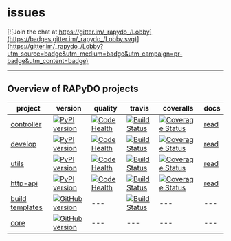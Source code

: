 # issues

[![Join the chat at https://gitter.im/_rapydo_/Lobby](https://badges.gitter.im/_rapydo_/Lobby.svg)](https://gitter.im/_rapydo_/Lobby?utm_source=badge&utm_medium=badge&utm_campaign=pr-badge&utm_content=badge)


---

## Overview of RAPyDO projects

| project | version | quality | travis | coveralls | docs |
| --- | --- | --- | --- | --- | --- |
| [controller](https://github.com/rapydo/do) | [![PyPI version](https://badge.fury.io/py/rapydo-controller.svg)](https://badge.fury.io/py/rapydo-controller) | [![Code Health](https://landscape.io/github/rapydo/do/master/landscape.svg?style=flat)](https://landscape.io/github/rapydo/do/master) | [![Build Status](https://travis-ci.org/rapydo/do.svg?branch=master)](https://travis-ci.org/rapydo/do) | [![Coverage Status](https://coveralls.io/repos/github/rapydo/do/badge.svg?branch=master)](https://coveralls.io/github/rapydo/do?branch=master) | [read](https://rapydo.github.io/do/) |
| [develop](https://github.com/rapydo/develop) | [![PyPI version](https://badge.fury.io/py/rapydo-develop.svg)](https://badge.fury.io/py/rapydo-utils) | [![Code Health](https://landscape.io/github/rapydo/develop/master/landscape.svg?style=flat)](https://landscape.io/github/rapydo/develop/master) | [![Build Status](https://travis-ci.org/rapydo/develop.svg)](https://travis-ci.org/rapydo/develop) | [![Coverage Status](https://coveralls.io/repos/github/rapydo/develop/badge.svg?branch=master)](https://coveralls.io/github/rapydo/develop?branch=master) | [read](https://rapydo.github.io/develop/) |
| [utils](https://github.com/rapydo/utils) | [![PyPI version](https://badge.fury.io/py/rapydo-utils.svg)](https://badge.fury.io/py/rapydo-utils) | [![Code Health](https://landscape.io/github/rapydo/utils/master/landscape.svg?style=flat)](https://landscape.io/github/rapydo/utils/master) | [![Build Status](https://travis-ci.org/rapydo/utils.svg)](https://travis-ci.org/rapydo/utils) | [![Coverage Status](https://coveralls.io/repos/github/rapydo/utils/badge.svg?branch=master)](https://coveralls.io/github/rapydo/utils?branch=master) | [read](https://rapydo.github.io/utils/) |
| [http-api](https://github.com/rapydo/http-api) | [![PyPI version](https://badge.fury.io/py/rapydo-http.svg)](https://badge.fury.io/py/rapydo-http) | [![Code Health](https://landscape.io/github/rapydo/http-api/master/landscape.svg?style=flat)](https://landscape.io/github/rapydo/http-api/master) | [![Build Status](https://travis-ci.org/rapydo/http-api.svg?branch=0.5.1)](https://travis-ci.org/rapydo/http-api) | [![Coverage Status](https://coveralls.io/repos/github/rapydo/http-api/badge.svg?branch=0.5.1)](https://coveralls.io/github/rapydo/http-api?branch=0.5.1) | [read](https://rapydo.github.io/http-api/) |
| [build templates](https://github.com/rapydo/build-templates) | [![GitHub version](https://badge.fury.io/gh/rapydo%2Fbuild-templates.svg)](https://badge.fury.io/gh/rapydo%2Fbuild-templates) | --- | [![Build Status](https://travis-ci.org/rapydo/build-templates.svg?branch=master)](https://travis-ci.org/rapydo/build-templates) | --- | --- |
| [core](https://github.com/rapydo/core) | [![GitHub version](https://badge.fury.io/gh/rapydo%2Fcore.svg)](https://badge.fury.io/gh/rapydo%2Fcore) | --- | --- | --- | --- |

